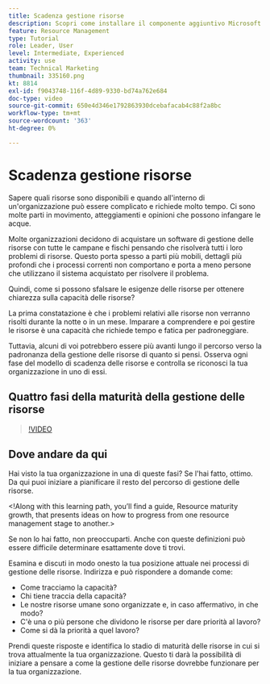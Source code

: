 ```yaml
---
title: Scadenza gestione risorse
description: Scopri come installare il componente aggiuntivo Microsoft Outlook
feature: Resource Management
type: Tutorial
role: Leader, User
level: Intermediate, Experienced
activity: use
team: Technical Marketing
thumbnail: 335160.png
kt: 8814
exl-id: f9043748-116f-4d89-9330-bd74a762e684
doc-type: video
source-git-commit: 650e4d346e1792863930dcebafacab4c88f2a8bc
workflow-type: tm+mt
source-wordcount: '363'
ht-degree: 0%

---
```


# Scadenza gestione risorse

Sapere quali risorse sono disponibili e quando all&#39;interno di un&#39;organizzazione può essere complicato e richiede molto tempo. Ci sono molte parti in movimento, atteggiamenti e opinioni che possono infangare le acque.

Molte organizzazioni decidono di acquistare un software di gestione delle risorse con tutte le campane e fischi pensando che risolverà tutti i loro problemi di risorse. Questo porta spesso a parti più mobili, dettagli più profondi che i processi correnti non comportano e porta a meno persone che utilizzano il sistema acquistato per risolvere il problema.

Quindi, come si possono sfalsare le esigenze delle risorse per ottenere chiarezza sulla capacità delle risorse?

La prima constatazione è che i problemi relativi alle risorse non verranno risolti durante la notte o in un mese. Imparare a comprendere e poi gestire le risorse è una capacità che richiede tempo e fatica per padroneggiare.

Tuttavia, alcuni di voi potrebbero essere più avanti lungo il percorso verso la padronanza della gestione delle risorse di quanto si pensi. Osserva ogni fase del modello di scadenza delle risorse e controlla se riconosci la tua organizzazione in uno di essi.

## Quattro fasi della maturità della gestione delle risorse

>[!VIDEO](https://video.tv.adobe.com/v/335160/?quality=12&learn=on)


## Dove andare da qui

Hai visto la tua organizzazione in una di queste fasi? Se l&#39;hai fatto, ottimo. Da qui puoi iniziare a pianificare il resto del percorso di gestione delle risorse.

&lt;!Along with this learning path, you’ll find a guide, Resource maturity growth, that presents ideas on how to progress from one resource management stage to another.&gt;

Se non lo hai fatto, non preoccuparti. Anche con queste definizioni può essere difficile determinare esattamente dove ti trovi.

Esamina e discuti in modo onesto la tua posizione attuale nei processi di gestione delle risorse. Indirizza e può rispondere a domande come:

* Come tracciamo la capacità?
* Chi tiene traccia della capacità?
* Le nostre risorse umane sono organizzate e, in caso affermativo, in che modo?
* C&#39;è una o più persone che dividono le risorse per dare priorità al lavoro?
* Come si dà la priorità a quel lavoro?

Prendi queste risposte e identifica lo stadio di maturità delle risorse in cui si trova attualmente la tua organizzazione. Questo ti darà la possibilità di iniziare a pensare a come la gestione delle risorse dovrebbe funzionare per la tua organizzazione.
